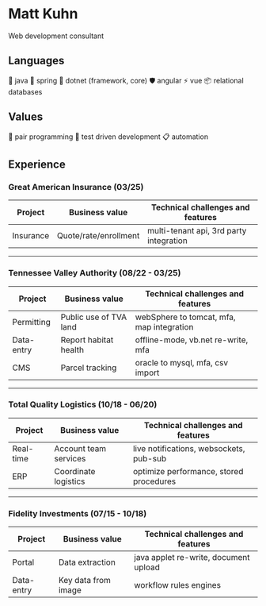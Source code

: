 # Matt Kuhn

Web development consultant

## Languages

🍵 java 🍃 spring 🤖 dotnet (framework, core) 🛡️ angular ⚡ vue 📦 relational databases

## Values 

🍐 pair programming 🧪 test driven development 📋 automation

## Experience

### Great American Insurance (03/25)

| Project    | Business value         | Technical challenges and features         |
| ---------- | ---------------------- | ----------------------------------------- |
| Insurance  | Quote/rate/enrollment  | multi-tenant api, 3rd party integration   |

***

### Tennessee Valley Authority (08/22 - 03/25)

| Project    | Business value         | Technical challenges and features         |
| ---------- | ---------------------- | ----------------------------------------- |
| Permitting | Public use of TVA land | webSphere to tomcat, mfa, map integration |
| Data-entry | Report habitat health  | offline-mode, vb.net re-write, mfa        |
| CMS        | Parcel tracking        | oracle to mysql, mfa, csv import          |

***

### Total Quality Logistics (10/18 - 06/20)

| Project    | Business value         | Technical challenges and features         |
| ---------- | ---------------------- | ----------------------------------------- |
| Real-time  | Account team services  | live notifications, websockets, pub-sub   |
| ERP        | Coordinate logistics   | optimize performance, stored procedures   |

***

### Fidelity Investments (07/15 - 10/18)

| Project    | Business value         | Technical challenges and features         |
| ---------- | ---------------------- | ----------------------------------------- |
| Portal     | Data extraction        | java applet re-write, document upload     |
| Data-entry | Key data from image    | workflow rules engines                    |
